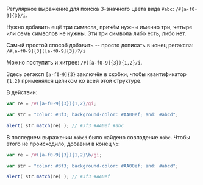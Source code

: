 Регулярное выражение для поиска 3-значного цвета вида `#abc`: <code class="pattern">/#[a-f0-9]{3}/i</code>.

Нужно добавить ещё три символа, причём нужны именно три, четыре или семь символов не нужны. Эти три символа либо есть, либо нет.

Самый простой способ добавить -- просто дописать в конец регэкспа: <code class="pattern">/#[a-f0-9]{3}([a-f0-9]{3})?/i</code>

Можно поступить и хитрее: <code class="pattern">/#([a-f0-9]{3}){1,2}/i</code>.

Здесь регэксп <code class="pattern">[a-f0-9]{3}</code> заключён в скобки, чтобы квантификатор <code class="pattern">{1,2}</code> применялся целиком ко всей этой структуре.

В действии:
```js run
var re = /#([a-f0-9]{3}){1,2}/gi;

var str = "color: #3f3; background-color: #AA00ef; and: #abcd";

alert( str.match(re) ); // #3f3 #AA0ef #abc
```

В последнем выражении <code class="subject">#abcd</code> было найдено совпадение <code class="match">#abc</code>. Чтобы этого не происходило, добавим в конец <code class="pattern">\b</code>:

```js run
var re = /#([a-f0-9]{3}){1,2}\b/gi;

var str = "color: #3f3; background-color: #AA00ef; and: #abcd";

alert( str.match(re) ); // #3f3 #AA0ef
```

